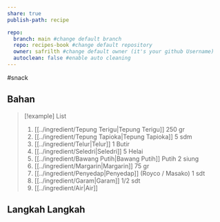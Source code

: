 ```yaml
---
share: true
publish-path: recipe

repo:
  branch: main #change default branch 
  repo: recipes-book #change default repository
  owner: safrilth #change default owner (it's your github Username)
  autoclean: false #enable auto cleaning
---
```

#snack 
## Bahan

> [!example] List
> 1. [[../ingredient/Tepung Terigu|Tepung Terigu]] 250 gr
> 2. [[../ingredient/Tepung Tapioka|Tepung Tapioka]] 5 sdm
> 3. [[../ingredient/Telur|Telur]] 1 Butir
> 4. [[../ingredient/Seledri|Seledri]] 5 Helai
> 5. [[../ingredient/Bawang Putih|Bawang Putih]] Putih 2 siung
> 6. [[../ingredient/Margarin|Margarin]] 75 gr
> 7. [[../ingredient/Penyedap|Penyedap]] (Royco / Masako) 1 sdt
> 8. [[../ingredient/Garam|Garam]] 1/2 sdt
> 9. [[../ingredient/Air|Air]]

## Langkah Langkah
